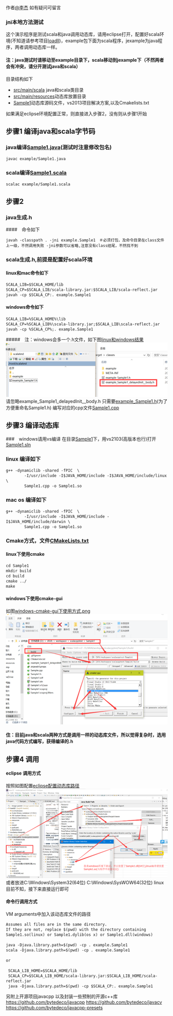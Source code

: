 作者[@李杰][1] 如有疑问可留言
### jni本地方法测试
这个演示程序是测试scala和java调用动态库，请用eclipse打开，配置好scala环境(不知道请参考项目[loadll][2])，example包下面为scala程序，jexample为java程序，两者调用动态库一样。
#### 注：java测试时请移动至example目录下，scala移动到jexample下（不然两者会有冲突，请分开测试java和scala）
目录结构如下
+ [src/main/scala](src/main/scala) java和scala类目录
+ [src/main/resources](src/main/resources)动态库放置目录
+ [Sample1](Sample1)动态库源码文件，vs2013项目解决方案,以及Cmakelists.txt

如果满足eclipse环境配置正常，则直接进入步骤2，没有则从步骤1开始
## 步骤1 编译java和scala字节码
### java编译[Sample1.java](src/main/scala/jexample/Sample1.java)(测试时注意修改包名)
```
javac example/Sample1.java
```
### scala编译[Sample1.scala](src/main/scala/example/Sample1.scala)
```
scalac example/Sample1.scala
```

## 步骤2
### java生成.h
####　命令如下
```
javah -classpath . -jni example.Sample1　＃必须打包，及命令目录在class文件上一级，不然调用失败 -jni参数可以省略,注意没有class结尾，不然找不到
```

### scala生成.h,前提是配置好scala环境
#### linux和mac命令如下
```shell
SCALA_LIB=$SCALA_HOME/lib
SCALA_CP=$SCALA_LIB/scala-library.jar:$SCALA_LIB/scala-reflect.jar
javah -cp $SCALA_CP:. example.Sample1
```
#### windows命令如下
```shell
SCALA_LIB=%SCALA_HOME%\lib
SCALA_CP=%SCALA_LIB%\scala-library.jar;$SCALA_LIB\scala-reflect.jar
javah -cp %SCALA_CP%;. example.Sample1
```
#####　注：windows会多一个.h文件，如下图[linux和windows结果](resources/windows和linux的h文件结果比较.png)
![windows和linux的h文件结果比较.png](resources/windows和linux的h文件结果比较.png)
请忽略example_Sample1_delayedInit__body.h
只需要[example_Sample1.h](Sample1/Sample1.h)(为了方便重命名Sample1.h)
编写对应的cpp文件[Sample1.cpp](Sample1/Sample1.cpp)

## 步骤3 编译动态库
###　windows请用vs编译
在目录[Sample1](Sample1)下，用vs2103(高版本也行)打开[Sample1.sln](Sample1/Sample1.sln)
### linux 编译如下
```shell
g++ -dynamiclib -shared -fPIC  \
        -I/usr/include -I$JAVA_HOME/include -I$JAVA_HOME/include/linux \
        Sample1.cpp -o Sample1.so
```
### mac os 编译如下
```shell
g++ -dynamiclib -shared -fPIC  \
        -I/usr/include -I$JAVA_HOME/include -I$JAVA_HOME/include/darwin \
        Sample1.cpp -o Sample1.so
```
### Cmake方式，文件[CMakeLists.txt](Sample1/CMakeLists.txt)
#### linux下使用cmake
```shell
cd Sample1
mkdir build
cd build
cmake ../
make
```
#### windows下使用cmake-gui
如图[windows-cmake-gui下使用方式.png](resources/windows-cmake-gui下使用方式.png)
![windows-cmake-gui下使用方式.png](resources/windows-cmake-gui下使用方式.png)

#### 住：目前java和scala两种方式是调用一样的动态库文件，所以觉得复杂时，选用java代码方式编写，获得编译的.h
## 步骤4 调用
#### eclipse 调用方式
按照如图配置[eclipse配置动态库路径](resources/eclipse设置jni加载库位置.png)
![eclipse配置动态库路径](resources/eclipse设置jni加载库位置.png)
或者放进C:\Windows\System32(64位) C:\Windows\SysWOW64(32位)
linux目前不知，接下来直接运行即可

#### 命令行调用方式
VM arguments中加入该动态库文件的路径
```shell
Assumes all files are in the same directory.
If they are not, replace $(pwd) with the directory containing Sample1.so(linux) or Sample1.dylib(os x) or Sample1.dll(windows)

java -Djava.library.path=$(pwd) -cp . example.Sample1
scala -Djava.library.path=$(pwd) -cp . example.Sample1

or

 SCALA_LIB_HOME=$SCALA_HOME/lib
 SCALA_CP=$SCALA_LIB_HOME/scala-library.jar:$SCALA_LIB_HOME/scala-reflect.jar
 java -Djava.library.path=$(pwd) -cp $SCALA_CP:. example.Sample1
```

另附上开源项目javacpp 以及封装一些预制的开源c++库
https://github.com/bytedeco/javacpp
https://github.com/bytedeco/javacv
https://github.com/bytedeco/javacpp-presets


[1]: http://weibo.com/smirklijie
[2]: https://git.oschina.net/smirkcat/loaddll